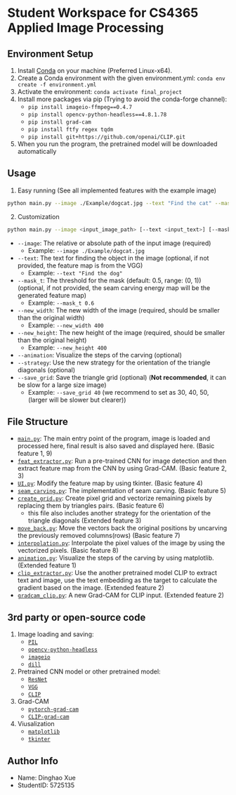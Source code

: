 # Student Workspace for CS4365 Applied Image Processing
## Environment Setup
1. Install [Conda](https://www.anaconda.com/download/) on your machine (Preferred Linux-x64).
2. Create a Conda environment with the given environment.yml: `conda env create -f environment.yml`
3. Activate the environment: `conda activate final_project`
4. Install more packages via pip (Trying to avoid the conda-forge channel):
    - `pip install imageio-ffmpeg==0.4.7`
    - `pip install opencv-python-headless==4.8.1.78`
    - `pip install grad-cam`
    - `pip install ftfy regex tqdm`
    - `pip install git+https://github.com/openai/CLIP.git`
5. When you run the program, the pretrained model will be downloaded automatically

## Usage
1. Easy running (See all implemented features with the example image) 
```bash
python main.py --image ./Example/dogcat.jpg --text "Find the cat" --mask_t 0.5 --new_width 539 --new_height 380 --animation --strategy --save_grid 30
```
2. Customization
```bash
python main.py --image <input_image_path> [--text <input_text>] [--mask_t <mask_threshold>] --new_width <new_width> --new_height <new_height> [--animation] [--strategy] [--save_grid <fig_size>]
```
- `--image`: The relative or absolute path of the input image (required)
  - Example: `--image ./Example/dogcat.jpg`
- `--text`: The text for finding the object in the image (optional, if not provided, the feature map is from the VGG)
  - Example: `--text "Find the dog"`
- `--mask_t`: The threshold for the mask (default: 0.5, range: (0, 1)) (optional, if not provided, the seam carving energy map will be the generated feature map)
  - Example: `--mask_t 0.6`
- `--new_width`: The new width of the image (required, should be smaller than the original width)
  - Example: `--new_width 400`
- `--new_height`: The new height of the image (required, should be smaller than the original height)
  - Example: `--new_height 400`
- `--animation`: Visualize the steps of the carving (optional)
- `--strategy`: Use the new strategy for the orientation of the triangle diagonals (optional)
- `--save_grid`: Save the triangle grid (optional) (**Not recommended**, it can be slow for a large size image)
  - Example: `--save_grid 40` (we recommend to set as 30, 40, 50, (larger will be slower but clearer))

## File Structure
- [`main.py`](main.py): The main entry point of the program, image is loaded and processed here, final result is also saved and displayed here. (Basic feature 1, 9)
- [`feat_extractor.py`](./utils/feat_extractor.py): Run a pre-trained CNN for image detection and then extract feature map from the CNN by using Grad-CAM. (Basic feature 2, 3)
- [`UI.py`](./utils/UI.py): Modify the feature map by using tkinter. (Basic feature 4)
- [`seam_carving.py`](./utils/seam_carving.py): The implementation of seam carving. (Basic feature 5)
- [`create_grid.py`](./utils/animation.py): Create pixel grid and vectorize remaining pixels by replacing them by triangles pairs. (Basic feature 6)
  - this file also includes another strategy for the orientation of the triangle diagonals (Extended feature 3)
- [`move_back.py`](./utils/move_back.py): Move the vectors back the original positions by uncarving the previously removed columns(rows) (Basic feature 7)
- [`interpolation.py`](./utils/interpolation.py): Interpolate the pixel values of the image by using the vectorized pixels. (Basic feature 8)
- [`animation.py`](./utils/animation.py): Visualize the steps of the carving by using matplotlib. (Extended feature 1)
- [`clip_extractor.py`](./utils/clip_extractor.py): Use the another pretrained model CLIP to extract text and image, use the text embedding as the target to calculate the gradient based on the image. (Extended feature 2)
- [`gradcam_clip.py`](./utils/gradcam_clip.py): A new Grad-CAM for CLIP input. (Extended feature 2)

## 3rd party or open-source code
1. Image loading and saving:
   - [`PIL`](https://github.com/python-pillow/Pillow)
   - [`opencv-python-headless`](https://github.com/opencv/opencv-python)
   - [`imageio`](https://github.com/imageio/imageio)
   - [`dill`](https://github.com/uqfoundation/dill)
2. Pretrained CNN model or other pretrained model:
   - [`ResNet`](https://github.com/pytorch/vision/blob/main/torchvision/models/resnet.py)
   - [`VGG`](https://github.com/pytorch/vision/blob/main/torchvision/models/vgg.py)
   - [`CLIP`](https://github.com/openai/CLIP)
3. Grad-CAM
   - [`pytorch-grad-cam`](https://github.com/jacobgil/pytorch-grad-cam)
   - [`CLIP-grad-cam`](https://github.com/kevinzakka/clip_playground)
4. Viusalization
   - [`matplotlib`](https://matplotlib.org/stable/)
   - [`tkinter`](https://docs.python.org/3/library/tkinter.html)

## Author Info
- Name: Dinghao Xue
- StudentID: 5725135